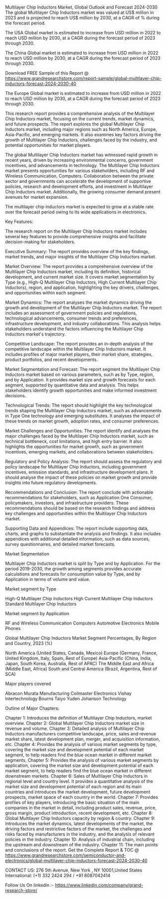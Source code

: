Multilayer Chip Inductors Market, Global Outlook and Forecast 2024-2030
The global Multilayer Chip Inductors market was valued at US$ million in 2023 and is projected to reach US$ million by 2030, at a CAGR of % during the forecast period.

The USA Global market is estimated to increase from USD million in 2022 to reach USD million by 2030, at a CAGR during the forecast period of 2023 through 2030.

The China Global market is estimated to increase from USD million in 2022 to reach USD million by 2030, at a CAGR during the forecast period of 2023 through 2030.

Download FREE Sample of this Report @ https://www.grandresearchstore.com/report-sample/global-multilayer-chip-inductors-forecast-2024-2030-40

The Europe Global market is estimated to increase from USD million in 2022 to reach USD million by 2030, at a CAGR during the forecast period of 2023 through 2030.

This research report provides a comprehensive analysis of the Multilayer Chip Inductors market, focusing on the current trends, market dynamics, and future prospects. The report explores the global Multilayer Chip Inductors market, including major regions such as North America, Europe, Asia-Pacific, and emerging markets. It also examines key factors driving the growth of Multilayer Chip Inductors, challenges faced by the industry, and potential opportunities for market players.

The global Multilayer Chip Inductors market has witnessed rapid growth in recent years, driven by increasing environmental concerns, government incentives, and advancements in technology. The Multilayer Chip Inductors market presents opportunities for various stakeholders, including RF and Wireless Communication, Computers. Collaboration between the private sector and governments can accelerate the development of supportive policies, research and development efforts, and investment in Multilayer Chip Inductors market. Additionally, the growing consumer demand present avenues for market expansion.

The multilayer chip inductors market is expected to grow at a stable rate over the forecast period owing to its wide applications in electronics.

Key Features:

The research report on the Multilayer Chip Inductors market includes several key features to provide comprehensive insights and facilitate decision-making for stakeholders.

Executive Summary: The report provides overview of the key findings, market trends, and major insights of the Multilayer Chip Inductors market.

Market Overview: The report provides a comprehensive overview of the Multilayer Chip Inductors market, including its definition, historical development, and current market size. It covers market segmentation by Type (e.g., High-Q Multilayer Chip Inductors, High Current Multilayer Chip Inductors), region, and application, highlighting the key drivers, challenges, and opportunities within each segment.

Market Dynamics: The report analyses the market dynamics driving the growth and development of the Multilayer Chip Inductors market. The report includes an assessment of government policies and regulations, technological advancements, consumer trends and preferences, infrastructure development, and industry collaborations. This analysis helps stakeholders understand the factors influencing the Multilayer Chip Inductors market's trajectory.

Competitive Landscape: The report provides an in-depth analysis of the competitive landscape within the Multilayer Chip Inductors market. It includes profiles of major market players, their market share, strategies, product portfolios, and recent developments.

Market Segmentation and Forecast: The report segment the Multilayer Chip Inductors market based on various parameters, such as by Type, region, and by Application. It provides market size and growth forecasts for each segment, supported by quantitative data and analysis. This helps stakeholders identify growth opportunities and make informed investment decisions.

Technological Trends: The report should highlight the key technological trends shaping the Multilayer Chip Inductors market, such as advancements in Type One technology and emerging substitutes. It analyses the impact of these trends on market growth, adoption rates, and consumer preferences.

Market Challenges and Opportunities: The report identify and analyses the major challenges faced by the Multilayer Chip Inductors market, such as technical bottleneck, cost limitations, and high entry barrier. It also highlights the opportunities for market growth, such as government incentives, emerging markets, and collaborations between stakeholders.

Regulatory and Policy Analysis: The report should assess the regulatory and policy landscape for Multilayer Chip Inductors, including government incentives, emission standards, and infrastructure development plans. It should analyse the impact of these policies on market growth and provide insights into future regulatory developments.

Recommendations and Conclusion: The report conclude with actionable recommendations for stakeholders, such as Application One Consumer, policymakers, investors, and infrastructure providers. These recommendations should be based on the research findings and address key challenges and opportunities within the Multilayer Chip Inductors market.

Supporting Data and Appendices: The report include supporting data, charts, and graphs to substantiate the analysis and findings. It also includes appendices with additional detailed information, such as data sources, survey questionnaires, and detailed market forecasts.

Market Segmentation

Multilayer Chip Inductors market is split by Type and by Application. For the period 2019-2030, the growth among segments provides accurate calculations and forecasts for consumption value by Type, and by Application in terms of volume and value.

Market segment by Type

High-Q Multilayer Chip Inductors
High Current Multilayer Chip Inductors
Standard Multilayer Chip Inductors

Market segment by Application

RF and Wireless Communication
Computers
Automotive Electronics
Mobile Phones

Global Multilayer Chip Inductors Market Segment Percentages, By Region and Country, 2023 (%)

North America (United States, Canada, Mexico)
Europe (Germany, France, United Kingdom, Italy, Spain, Rest of Europe)
Asia-Pacific (China, India, Japan, South Korea, Australia, Rest of APAC)
The Middle East and Africa (Middle East, Africa)
South and Central America (Brazil, Argentina, Rest of SCA)

Major players covered

Abracon
Murata Manufacturing
Coilmaster Electronics
Vishay Intertechnology
Bourns
Taiyo Yuden
Johanson Technology

Outline of Major Chapters:

Chapter 1: Introduces the definition of Multilayer Chip Inductors, market overview.
Chapter 2: Global Multilayer Chip Inductors market size in revenue and volume.
Chapter 3: Detailed analysis of Multilayer Chip Inductors manufacturers competitive landscape, price, sales and revenue market share, latest development plan, merger, and acquisition information, etc.
Chapter 4: Provides the analysis of various market segments by type, covering the market size and development potential of each market segment, to help readers find the blue ocean market in different market segments.
Chapter 5: Provides the analysis of various market segments by application, covering the market size and development potential of each market segment, to help readers find the blue ocean market in different downstream markets.
Chapter 6: Sales of Multilayer Chip Inductors in regional level and country level. It provides a quantitative analysis of the market size and development potential of each region and its main countries and introduces the market development, future development prospects, market space of each country in the world.
Chapter 7: Provides profiles of key players, introducing the basic situation of the main companies in the market in detail, including product sales, revenue, price, gross margin, product introduction, recent development, etc.
Chapter 8: Global Multilayer Chip Inductors capacity by region & country.
Chapter 9: Introduces the market dynamics, latest developments of the market, the driving factors and restrictive factors of the market, the challenges and risks faced by manufacturers in the industry, and the analysis of relevant policies in the industry.
Chapter 10: Analysis of industrial chain, including the upstream and downstream of the industry.
Chapter 11: The main points and conclusions of the report.
Get the Complete Report & TOC @ https://www.grandresearchstore.com/semiconductor-and-electronics/global-multilayer-chip-inductors-forecast-2024-2030-40

CONTACT US:
276 5th Avenue, New York , NY 10001,United States
International: (+1) 332 2424 294 / +91 8087042414

Follow Us On linkedin :- https://www.linkedin.com/company/grand-research-store/
